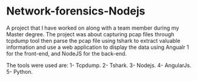 # Network-forensics-Nodejs
A project that I have worked on along with a team member during my Master degree.
The project was about capturing pcap files through tcpdump tool then parse the pcap file using tshark to extract valuable information and use a web application to display the data using Angualr 1 for the front-end, and NodeJS for the back-end.


The tools were used are:
1- Tcpdump.
2- Tshark.
3- Nodejs.
4- AngularJs.
5- Python.
